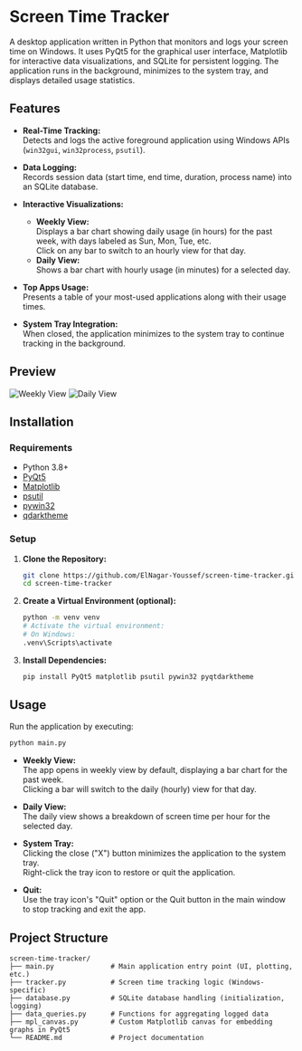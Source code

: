 # Screen Time Tracker

A desktop application written in Python that monitors and logs your screen time on Windows. It uses PyQt5 for the graphical user interface, Matplotlib for interactive data visualizations, and SQLite for persistent logging. The application runs in the background, minimizes to the system tray, and displays detailed usage statistics.


## Features

- **Real-Time Tracking:**\
  Detects and logs the active foreground application using Windows APIs (`win32gui`, `win32process`, `psutil`).

- **Data Logging:**\
  Records session data (start time, end time, duration, process name) into an SQLite database.

- **Interactive Visualizations:**

  - **Weekly View:**\
    Displays a bar chart showing daily usage (in hours) for the past week, with days labeled as Sun, Mon, Tue, etc.\
    Click on any bar to switch to an hourly view for that day.
  - **Daily View:**\
    Shows a bar chart with hourly usage (in minutes) for a selected day.

- **Top Apps Usage:**\
  Presents a table of your most-used applications along with their usage times.

- **System Tray Integration:**\
  When closed, the application minimizes to the system tray to continue tracking in the background.

## Preview
![Weekly View](https://github.com/user-attachments/assets/6bc4f61c-416c-4853-b5f2-4d0155985ca7)
![Daily View](https://github.com/user-attachments/assets/582266d5-2008-49bd-b0c4-61fc3a478964)


## Installation

### Requirements

- Python 3.8+
- [PyQt5](https://pypi.org/project/PyQt5/)
- [Matplotlib](https://pypi.org/project/matplotlib/)
- [psutil](https://pypi.org/project/psutil/)
- [pywin32](https://pypi.org/project/pywin32/)
- [qdarktheme](https://pypi.org/project/pyqtdarktheme/)

### Setup

1. **Clone the Repository:**

   ```bash
   git clone https://github.com/ElNagar-Youssef/screen-time-tracker.git
   cd screen-time-tracker
   ```

2. **Create a Virtual Environment (optional):**

   ```bash
   python -m venv venv
   # Activate the virtual environment:
   # On Windows:
   .venv\Scripts\activate
   ```

3. **Install Dependencies:**

   ```bash
   pip install PyQt5 matplotlib psutil pywin32 pyqtdarktheme
   ```

## Usage

Run the application by executing:

```bash
python main.py
```

- **Weekly View:**\
  The app opens in weekly view by default, displaying a bar chart for the past week.\
  Clicking a bar will switch to the daily (hourly) view for that day.

- **Daily View:**\
  The daily view shows a breakdown of screen time per hour for the selected day.

- **System Tray:**\
  Clicking the close ("X") button minimizes the application to the system tray.\
  Right-click the tray icon to restore or quit the application.

- **Quit:**\
  Use the tray icon's "Quit" option or the Quit button in the main window to stop tracking and exit the app.

## Project Structure

```
screen-time-tracker/
├── main.py              # Main application entry point (UI, plotting, etc.)
├── tracker.py           # Screen time tracking logic (Windows-specific)
├── database.py          # SQLite database handling (initialization, logging)
├── data_queries.py      # Functions for aggregating logged data
├── mpl_canvas.py        # Custom Matplotlib canvas for embedding graphs in PyQt5
└── README.md            # Project documentation
```
